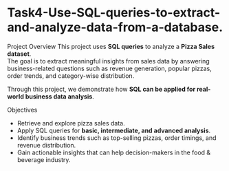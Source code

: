 # Task4-Use-SQL-queries-to-extract-and-analyze-data-from-a-database.

Project Overview
This project uses **SQL queries** to analyze a **Pizza Sales dataset**.  
The goal is to extract meaningful insights from sales data by answering business-related questions such as revenue generation, popular pizzas, order trends, and category-wise distribution.  

Through this project, we demonstrate how **SQL can be applied for real-world business data analysis**.

Objectives
- Retrieve and explore pizza sales data.  
- Apply SQL queries for **basic, intermediate, and advanced analysis**.  
- Identify business trends such as top-selling pizzas, order timings, and revenue distribution.  
- Gain actionable insights that can help decision-makers in the food & beverage industry. 
